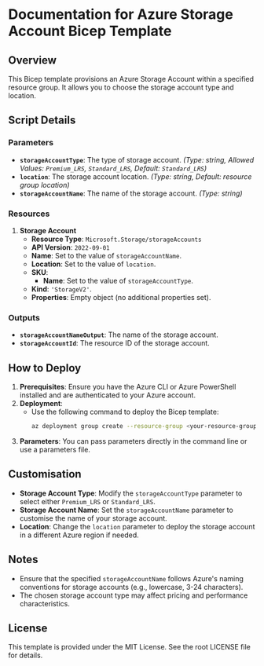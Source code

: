 # Documentation for Azure Storage Account Bicep Template

## Overview
This Bicep template provisions an Azure Storage Account within a specified resource group. It allows you to choose the storage account type and location.

## Script Details

### Parameters
- **`storageAccountType`**: The type of storage account. *(Type: string, Allowed Values: `Premium_LRS`, `Standard_LRS`, Default: `Standard_LRS`)*
- **`location`**: The storage account location. *(Type: string, Default: resource group location)*
- **`storageAccountName`**: The name of the storage account. *(Type: string)*

### Resources
1. **Storage Account**
   - **Resource Type**: `Microsoft.Storage/storageAccounts`
   - **API Version**: `2022-09-01`
   - **Name**: Set to the value of `storageAccountName`.
   - **Location**: Set to the value of `location`.
   - **SKU**:
     - **Name**: Set to the value of `storageAccountType`.
   - **Kind**: `'StorageV2'`.
   - **Properties**: Empty object (no additional properties set).

### Outputs
- **`storageAccountNameOutput`**: The name of the storage account.
- **`storageAccountId`**: The resource ID of the storage account.

## How to Deploy
1. **Prerequisites**: Ensure you have the Azure CLI or Azure PowerShell installed and are authenticated to your Azure account.
2. **Deployment**:
   - Use the following command to deploy the Bicep template:
     ```bash
     az deployment group create --resource-group <your-resource-group> --template-file <path-to-your-bicep-file>.bicep
     ```
3. **Parameters**: You can pass parameters directly in the command line or use a parameters file.

## Customisation
- **Storage Account Type**: Modify the `storageAccountType` parameter to select either `Premium_LRS` or `Standard_LRS`.
- **Storage Account Name**: Set the `storageAccountName` parameter to customise the name of your storage account.
- **Location**: Change the `location` parameter to deploy the storage account in a different Azure region if needed.

## Notes
- Ensure that the specified `storageAccountName` follows Azure's naming conventions for storage accounts (e.g., lowercase, 3-24 characters).
- The chosen storage account type may affect pricing and performance characteristics.

## License
This template is provided under the MIT License. See the root LICENSE file for details.
